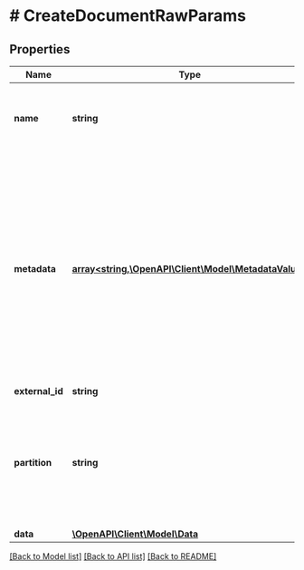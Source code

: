 # # CreateDocumentRawParams

## Properties

Name | Type | Description | Notes
------------ | ------------- | ------------- | -------------
**name** | **string** | An optional name for the document. If set, the document will have this name. Otherwise it will default to the current timestamp. | [optional]
**metadata** | [**array<string,\OpenAPI\Client\Model\MetadataValue>**](MetadataValue.md) | Metadata for the document. Keys must be strings. Values may be strings, numbers, booleans, or lists of strings. Numbers may be integers or floating point and will be converted to 64 bit floating point. 1000 total values are allowed. Each item in an array counts towards the total. The following keys are reserved for internal use: &#x60;document_id&#x60;, &#x60;document_type&#x60;, &#x60;document_source&#x60;, &#x60;document_name&#x60;, &#x60;document_uploaded_at&#x60;, &#x60;start_time&#x60;, &#x60;end_time&#x60;. | [optional]
**external_id** | **string** |  | [optional]
**partition** | **string** | An optional partition identifier. Documents can be scoped to a partition. Partitions must be lowercase alphanumeric and may only include the special characters &#x60;_&#x60; and &#x60;-&#x60;.  A partition is created any time a document is created. | [optional]
**data** | [**\OpenAPI\Client\Model\Data**](Data.md) |  |

[[Back to Model list]](../../README.md#models) [[Back to API list]](../../README.md#endpoints) [[Back to README]](../../README.md)
